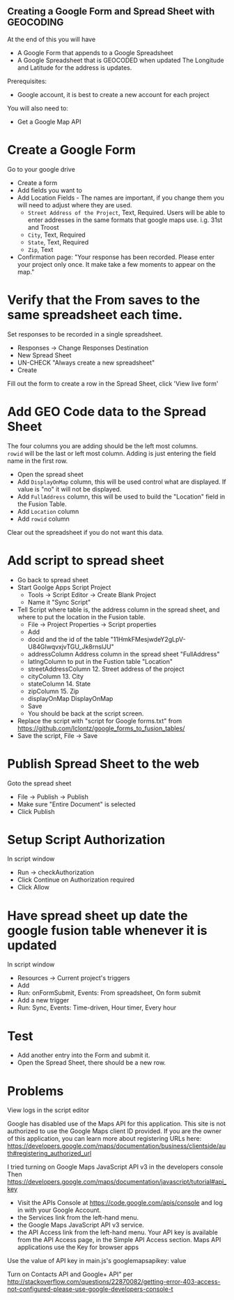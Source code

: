 Creating a Google Form and Spread Sheet with GEOCODING
------------------------------------------------------
At the end of this you will have

* A Google Form that appends to a Google Spreadsheet
* A Google Spreadsheet that is GEOCODED when updated
  The Longitude and Latitude for the address is updates.

Prerequisites:

* Google account, it is best to create a new account for each project

You will also need to:

* Get a Google Map API


Create a Google Form
====================
Go to your google drive
* Create a form
* Add fields you want to 
* Add Location Fields - The names are important, if you change them you will need to adjust where they are used.
  * `Street Address of the Project`, Text, Required.   Users will be able to enter addresses in the same formats that google maps use.  i.g. 31st and Troost 
  * `City`, Text, Required
  * `State`, Text, Required
  * `Zip`, Text
* Confirmation page: 
    "Your response has been recorded.  Please enter your project only once.  It make take a few moments to appear on the map."


Verify that the From saves to the same spreadsheet each time.
=============================================================
Set responses to be recorded in a single spreadsheet.

* Responses -> Change Responses Destination
* New Spread Sheet
* UN-CHECK "Always create a new spreadsheet"
* Create

Fill out the form to create a row in the Spread Sheet, click 'View live form'


Add GEO Code data to the Spread Sheet
======================================
The four columns you are adding should be the left most columns.  
`rowid` will be the last or left most column.
Adding is just entering the field name in the first row.
* Open the spread sheet
* Add `DisplayOnMap` column, this will be used control what are displayed. If value is "no" it will not be displayed.
* Add `FullAddress` column, this will be used to build the "Location" field in the Fusion Table.
* Add `Location` column
* Add `rowid` column

Clear out the spreadsheet if you do not want this data.

Add script to spread sheet
==========================
* Go back to spread sheet
* Start Goolge Apps Script Project
  *   Tools -> Script Editor -> Create Blank Project
  *   Name it "Sync Script"
* Tell Script where table is, the address column in the spread sheet, and where to put the location in the Fusion table.
  *   File -> Project Properties -> Script properties
  *   Add
    * docid  and the id of the table  "11HmkFMesjwdeY2gLpV-U84GIwqvxjvTGU_Jk8rnslJU"
    * addressColumn  Address column in the spread sheet  "FullAddress"
    * latlngColumn  to put in the Fustion table "Location"
    * streetAddressColumn     12. Street address of the project
    * cityColumn              13. City
    * stateColumn             14. State
    * zipColumn               15. Zip
    * displayOnMap	     DisplayOnMap
  * Save 
  * You should be back at the script screen.
* Replace the script with "script for Google forms.txt" from  https://github.com/lclontz/google_forms_to_fusion_tables/
* Save the script, File -> Save


Publish Spread Sheet to the web
===============================
Goto the spread sheet

* File -> Publish -> Publish
* Make sure "Entire Document" is selected
* Click Publish

Setup Script Authorization
==========================
In script window
*   Run -> checkAuthorization
*   Click Continue on Authorization required
*   Click Allow

Have spread sheet up date the google fusion table whenever it is updated
========================================================================
In script window
* Resources -> Current project's triggers
* Add
* Run: onFormSubmit, Events: From spreadsheet, On form submit
* Add a new trigger
* Run: Sync,  Events: Time-driven, Hour timer, Every hour

Test
====
* Add another entry into the Form and submit it.
* Open the Spread Sheet, there should be a new row.

Problems
========
View logs in the script editor



Google has disabled use of the Maps API for this application. This site is not authorized to use the Google Maps client ID provided. If you are the owner of this application, you can learn more about registering URLs here: https://developers.google.com/maps/documentation/business/clientside/auth#registering_authorized_url

I tried turning on Google Maps JavaScript API v3 in the developers console
Then https://developers.google.com/maps/documentation/javascript/tutorial#api_key 

* Visit the APIs Console at https://code.google.com/apis/console and log in with your Google Account.
*  the Services link from the left-hand menu.
*  the Google Maps JavaScript API v3 service.
*  the API Access link from the left-hand menu. Your API key is available from the API Access page, in the Simple API Access section. Maps API applications use the Key for browser apps

Use the value of API key in main.js's googlemapsapikey: value

Turn on Contacts API and Google+ API"  per http://stackoverflow.com/questions/22870082/getting-error-403-access-not-configured-please-use-google-developers-console-t




